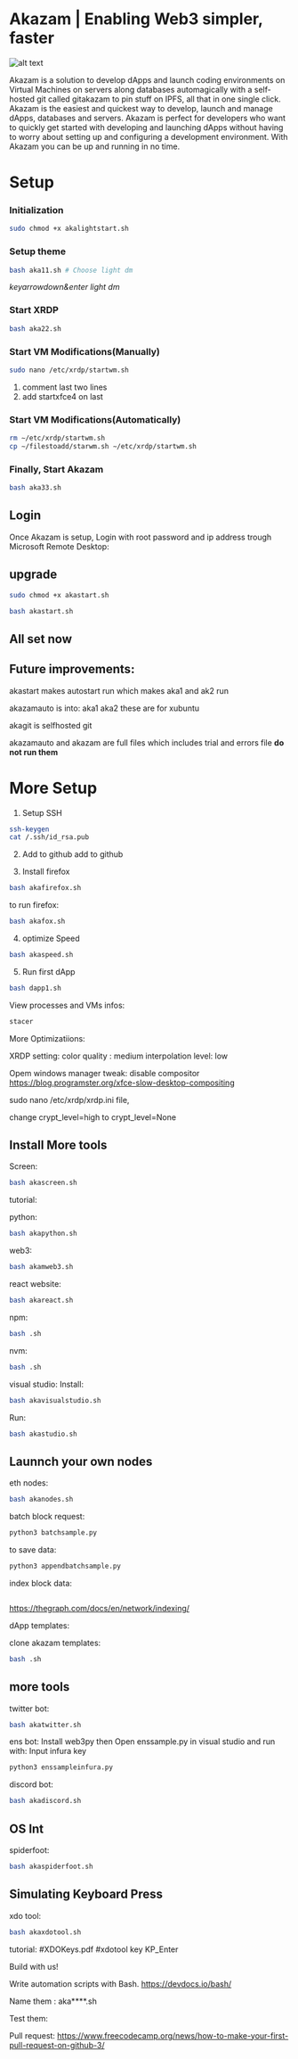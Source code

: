 
# Akazam | Enabling Web3 simpler, faster

![alt text](https://github.com/git-akazam/magic-VMs/blob/main/Background.png?raw=true)

Akazam is a solution to develop dApps and launch coding environments on Virtual Machines on servers along databases automagically with a self-hosted git called gitakazam to pin stuff on IPFS, all that in one single click.
Akazam is the easiest and quickest way to develop, launch and manage dApps, databases and servers. 
Akazam is perfect for developers who want to quickly get started with developing and launching dApps without having to worry about setting up and configuring a development environment. With Akazam you can be up and running in no time.


# Setup

### Initialization
```sh
sudo chmod +x akalightstart.sh
```
### Setup theme
```sh
bash aka11.sh # Choose light dm
```
*keyarrowdown&enter light dm*


### Start XRDP
```sh
bash aka22.sh
```

### Start VM Modifications(Manually)
```sh
sudo nano /etc/xrdp/startwm.sh
```

1. comment last two lines
2. add startxfce4 on last

### Start VM Modifications(Automatically)

```sh
rm ∼/etc/xrdp/startwm.sh 
cp ∼/filestoadd/starwm.sh ∼/etc/xrdp/startwm.sh
```

### Finally, Start Akazam
```sh
bash aka33.sh
```

## Login
Once Akazam is setup,
Login with root password and ip address trough Microsoft Remote Desktop:

## upgrade

```sh
sudo chmod +x akastart.sh
```

```sh
bash akastart.sh
```
## All set now

## Future improvements:
akastart makes autostart run which makes aka1 and ak2 run 

akazamauto is into:
aka1
aka2 
these are for xubuntu

akagit is selfhosted git

akazamauto and akazam are full files which includes trial and errors file **do not run them** 


# More Setup
1. Setup SSH
```sh
ssh-keygen
cat /.ssh/id_rsa.pub
```

2.  Add to github
add to github

3. Install firefox
```sh
bash akafirefox.sh
```

to run firefox: 
```sh
bash akafox.sh
```


4. optimize Speed

```sh
bash akaspeed.sh
```
5. Run first dApp
```sh
bash dapp1.sh
```

View processes and VMs infos:
```sh
stacer
```

More Optimizatiions:

XRDP setting:
color quality : medium
interpolation level: low




Opem windows manager tweak: disable compositor
https://blog.programster.org/xfce-slow-desktop-compositing


sudo nano /etc/xrdp/xrdp.ini file,

 change crypt_level=high to crypt_level=None





## Install More tools

Screen:
```sh
bash akascreen.sh
```
tutorial:

python:
```sh
bash akapython.sh
```


web3:
```sh
bash akamweb3.sh
```


react website:
```sh
bash akareact.sh
```



npm:
```sh
bash .sh
```


nvm:
```sh
bash .sh
```



visual studio:
Install:
```sh
bash akavisualstudio.sh
```

Run:
```sh
bash akastudio.sh
```


## Launnch your own nodes

eth nodes: 
```sh
bash akanodes.sh
```

batch block request:
```sh
python3 batchsample.py
```
to save data:
```sh
python3 appendbatchsample.py
```


index block data:
```sh

```
https://thegraph.com/docs/en/network/indexing/



dApp templates:

clone akazam templates:

```sh
bash .sh
```



## more tools

twitter bot:
```sh
bash akatwitter.sh
```


ens bot:
Install web3py
then 
Open enssample.py in visual studio and run with:
Input infura key
```sh
python3 enssampleinfura.py
```




discord bot:
```sh
bash akadiscord.sh
```


## OS Int
spiderfoot:
```sh
bash akaspiderfoot.sh
```



## Simulating Keyboard Press

xdo tool:
```sh
bash akaxdotool.sh
```

tutorial:
#XDOKeys.pdf
#xdotool key KP_Enter




Build with us!

Write automation scripts with Bash.
https://devdocs.io/bash/


Name them : aka****.sh

Test them: 

Pull request:
https://www.freecodecamp.org/news/how-to-make-your-first-pull-request-on-github-3/

